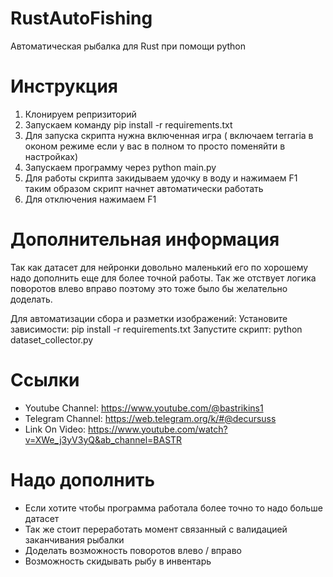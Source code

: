 # RustAutoFishing
Автоматическая рыбалка для Rust при помощи python

# Инструкция

1) Клонируем репризиторий
2) Запускаем команду pip install -r requirements.txt
3) Для запуска скрипта нужна включенная игра ( включаем terraria в оконом режиме если у вас в полном то просто поменяйти в настройках)
4) Запускаем программу через python main.py
5) Для работы скрипта закидываем удочку в воду и нажимаем F1 таким образом скрипт начнет автоматически работать
6) Для отключения нажимаем F1

# Дополнительная информация

Так как датасет для нейронки довольно маленький его по хорошему надо дополнить еще для более точной работы. Так же отствует логика поворотов влево вправо поэтому это тоже было бы желательно доделать.

Для автоматизации сбора и разметки изображений:
Установите зависимости: pip install -r requirements.txt
Запустите скрипт: python dataset_collector.py

# Ссылки

* Youtube Channel: https://www.youtube.com/@bastrikins1
* Telegram Channel: https://web.telegram.org/k/#@decursuss
* Link On Video: https://www.youtube.com/watch?v=XWe_j3yV3yQ&ab_channel=BASTR

# Надо дополнить

* Если хотите чтобы программа работала более точно то надо больше датасет
* Так же стоит переработать момент связанный с валидацией заканчивания рыбалки
* Доделать возможность поворотов влево / вправо
* Возможность скидывать рыбу в инвентарь
